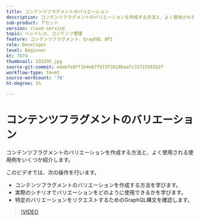 ```yaml
---
title: コンテンツフラグメントのバリエーション
description: コンテンツフラグメントのバリエーションを作成する方法と、よく使用される使用例をいくつか紹介します。
sub-product: アセット
version: cloud-service
topic: ヘッドレス、コンテンツ管理
feature: コンテンツフラグメント、GraphQL API
role: Developer
level: Beginner
kt: 7874
thumbnail: 333295.jpg
source-git-commit: e4abfe07f1b4e67f973f39186aafc33715592b2f
workflow-type: tm+mt
source-wordcount: '76'
ht-degree: 1%

---
```



# コンテンツフラグメントのバリエーション

コンテンツフラグメントのバリエーションを作成する方法と、よく使用される使用例をいくつか紹介します。

このビデオでは、次の操作を行います。

+ コンテンツフラグメントのバリエーションを作成する方法を学びます。
+ 実際のシナリオでバリエーションをどのように使用できるかを学びます。
+ 特定のバリエーションをリクエストするためのGraphQL構文を確認します。

>[!VIDEO](https://video.tv.adobe.com/v/333295/?quality=12&learn=on)

